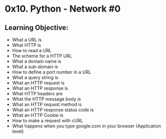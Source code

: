 # 0x10. Python - Network #0

## Learning Objective:
 * What a URL is
 * What HTTP is
 * How to read a URL
 * The scheme for a HTTP URL
 * What a domain name is
 * What a sub-domain is
 * How to define a port number in a URL
 * What a query string is
 * What an HTTP request is
 * What an HTTP response is
 * What HTTP headers are
 * What the HTTP message body is
 * What an HTTP request method is
 * What an HTTP response status code is
 * What an HTTP Cookie is
 * How to make a request with cURL
 * What happens when you type google.com in your browser (Application level)
